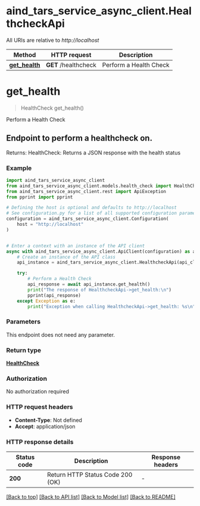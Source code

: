 # aind_tars_service_async_client.HealthcheckApi

All URIs are relative to *http://localhost*

Method | HTTP request | Description
------------- | ------------- | -------------
[**get_health**](HealthcheckApi.md#get_health) | **GET** /healthcheck | Perform a Health Check


# **get_health**
> HealthCheck get_health()

Perform a Health Check

## Endpoint to perform a healthcheck on.

Returns:
    HealthCheck: Returns a JSON response with the health status

### Example


```python
import aind_tars_service_async_client
from aind_tars_service_async_client.models.health_check import HealthCheck
from aind_tars_service_async_client.rest import ApiException
from pprint import pprint

# Defining the host is optional and defaults to http://localhost
# See configuration.py for a list of all supported configuration parameters.
configuration = aind_tars_service_async_client.Configuration(
    host = "http://localhost"
)


# Enter a context with an instance of the API client
async with aind_tars_service_async_client.ApiClient(configuration) as api_client:
    # Create an instance of the API class
    api_instance = aind_tars_service_async_client.HealthcheckApi(api_client)

    try:
        # Perform a Health Check
        api_response = await api_instance.get_health()
        print("The response of HealthcheckApi->get_health:\n")
        pprint(api_response)
    except Exception as e:
        print("Exception when calling HealthcheckApi->get_health: %s\n" % e)
```



### Parameters

This endpoint does not need any parameter.

### Return type

[**HealthCheck**](HealthCheck.md)

### Authorization

No authorization required

### HTTP request headers

 - **Content-Type**: Not defined
 - **Accept**: application/json

### HTTP response details

| Status code | Description | Response headers |
|-------------|-------------|------------------|
**200** | Return HTTP Status Code 200 (OK) |  -  |

[[Back to top]](#) [[Back to API list]](../README.md#documentation-for-api-endpoints) [[Back to Model list]](../README.md#documentation-for-models) [[Back to README]](../README.md)

